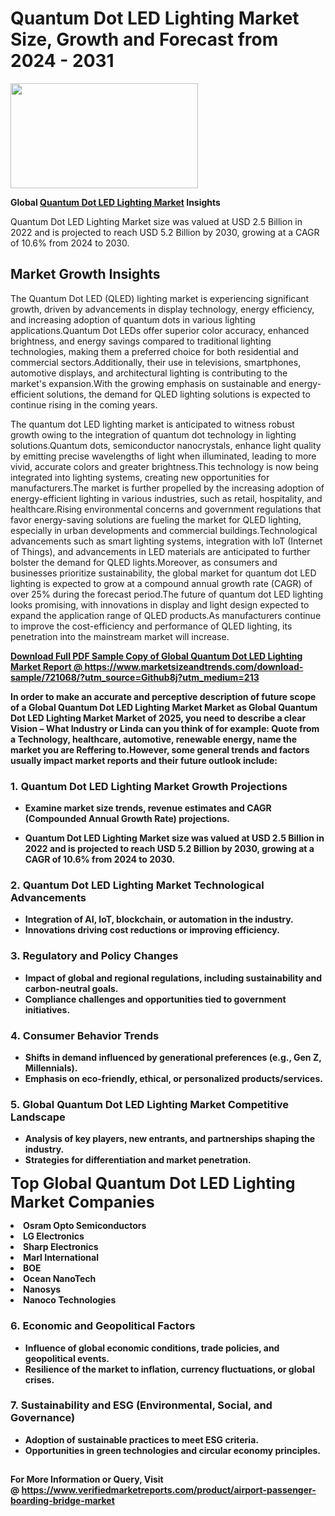 <H1>Quantum Dot LED Lighting Market Size, Growth and Forecast from 2024 - 2031</H1><img class="aligncenter size-medium wp-image-584254" src="https://thirdeyenews.in/wp-content/uploads/2024/09/Global-Market-Research-300x168.jpeg" alt="" width="300" height="168" /><p><strong>Global&nbsp;<a href="https://www.marketsizeandtrends.com/download-sample/721068/?utm_source=Github8j?utm_medium=213">Quantum Dot LED Lighting Market</a> Insights</strong></p><p>Quantum Dot LED Lighting Market size was valued at USD 2.5 Billion in 2022 and is projected to reach USD 5.2 Billion by 2030, growing at a CAGR of 10.6% from 2024 to 2030.</p><p><h2>Market Growth Insights</h2> <p>The Quantum Dot LED (QLED) lighting market is experiencing significant growth, driven by advancements in display technology, energy efficiency, and increasing adoption of quantum dots in various lighting applications.Quantum Dot LEDs offer superior color accuracy, enhanced brightness, and energy savings compared to traditional lighting technologies, making them a preferred choice for both residential and commercial sectors.Additionally, their use in televisions, smartphones, automotive displays, and architectural lighting is contributing to the market's expansion.With the growing emphasis on sustainable and energy-efficient solutions, the demand for QLED lighting solutions is expected to continue rising in the coming years.</p> <p><strong><a href="#"></a></strong></p> <p>The quantum dot LED lighting market is anticipated to witness robust growth owing to the integration of quantum dot technology in lighting solutions.Quantum dots, semiconductor nanocrystals, enhance light quality by emitting precise wavelengths of light when illuminated, leading to more vivid, accurate colors and greater brightness.This technology is now being integrated into lighting systems, creating new opportunities for manufacturers.The market is further propelled by the increasing adoption of energy-efficient lighting in various industries, such as retail, hospitality, and healthcare.Rising environmental concerns and government regulations that favor energy-saving solutions are fueling the market for QLED lighting, especially in urban developments and commercial buildings.Technological advancements such as smart lighting systems, integration with IoT (Internet of Things), and advancements in LED materials are anticipated to further bolster the demand for QLED lights.Moreover, as consumers and businesses prioritize sustainability, the global market for quantum dot LED lighting is expected to grow at a compound annual growth rate (CAGR) of over 25% during the forecast period.The future of quantum dot LED lighting looks promising, with innovations in display and light design expected to expand the application range of QLED products.As manufacturers continue to improve the cost-efficiency and performance of QLED lighting, its penetration into the mainstream market will increase.<p><strong><a href="#"></p><p><span class=""><strong>Download Full PDF Sample Copy of Global Quantum Dot LED Lighting Market Report</strong> @ <a href="https://www.marketsizeandtrends.com/download-sample/721068/?utm_source=Github8j?utm_medium=213" target="_blank">https://www.marketsizeandtrends.com/download-sample/721068/?utm_source=Github8j?utm_medium=213</a></span></p><p>In order to make an accurate and perceptive description of future scope of a Global&nbsp;Quantum Dot LED Lighting Market Market as Global&nbsp;Quantum Dot LED Lighting Market Market of 2025, you need to describe a clear Vision &ndash; What Industry or Linda can you think of for example: Quote from a Technology, healthcare, automotive, renewable energy, name the market you are Reffering to.However, some general trends and factors usually impact market reports and their future outlook include:</p><h3>1.&nbsp;<strong>Quantum Dot LED Lighting Market Growth Projections</strong></h3><ul><li>Examine market size trends, revenue estimates and CAGR (Compounded Annual Growth Rate) projections.</li><li><p>Quantum Dot LED Lighting Market size was valued at USD 2.5 Billion in 2022 and is projected to reach USD 5.2 Billion by 2030, growing at a CAGR of 10.6% from 2024 to 2030.</p></li></ul><h3>2.&nbsp;<strong>Quantum Dot LED Lighting Market Technological Advancements</strong></h3><ul><li>Integration of AI, IoT, blockchain, or automation in the industry.</li><li>Innovations driving cost reductions or improving efficiency.</li></ul><h3>3.&nbsp;<strong>Regulatory and Policy Changes</strong></h3><ul><li>Impact of global and regional regulations, including sustainability and carbon-neutral goals.</li><li>Compliance challenges and opportunities tied to government initiatives.</li></ul><h3>4.&nbsp;<strong>Consumer Behavior Trends</strong></h3><ul><li>Shifts in demand influenced by generational preferences (e.g., Gen Z, Millennials).</li><li>Emphasis on eco-friendly, ethical, or personalized products/services.</li></ul><h3>5.&nbsp;<strong>Global Quantum Dot LED Lighting Market Competitive Landscape</strong></h3><ul><li>Analysis of key players, new entrants, and partnerships shaping the industry.</li><li>Strategies for differentiation and market penetration.</li></ul><p data-pm-slice="1 1 []"><span style="color: inherit; font-family: inherit; font-size: 25px;">Top Global Quantum Dot LED Lighting Market Companies</span></p><div class="" data-test-id=""><p><li>Osram Opto Semiconductors</li><li> LG Electronics</li><li> Sharp Electronics</li><li> Marl International</li><li> BOE</li><li> Ocean NanoTech</li><li> Nanosys</li><li> Nanoco Technologies</li></p></div><h3>6.&nbsp;<strong>Economic and Geopolitical Factors</strong></h3><ul><li>Influence of global economic conditions, trade policies, and geopolitical events.</li><li>Resilience of the market to inflation, currency fluctuations, or global crises.</li></ul><h3>7.&nbsp;<strong>Sustainability and ESG (Environmental, Social, and Governance)</strong></h3><ul><li>Adoption of sustainable practices to meet ESG criteria.</li><li>Opportunities in green technologies and circular economy principles.</li></ul><h2><strong style="font-size: 14px;">For More Information or Query, Visit @&nbsp;</strong><a style="background-color: #ffffff; font-size: 14px;" href="https://www.marketsizeandtrends.com/report/quantum-dot-led-lighting-market/" target="_blank">https://www.verifiedmarketreports.com/product/airport-passenger-boarding-bridge-market</a></h2>